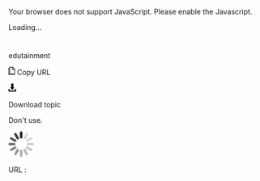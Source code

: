 Your browser does not support JavaScript. Please enable the Javascript.

Loading...

# 

edutainment

![Copy URL](media/edutainment/Copy.png)
Copy URL

![Download](media/edutainment/Download.png)

Download topic

Don't use. 

![In progress](media/edutainment/activity-large.gif)

URL :
